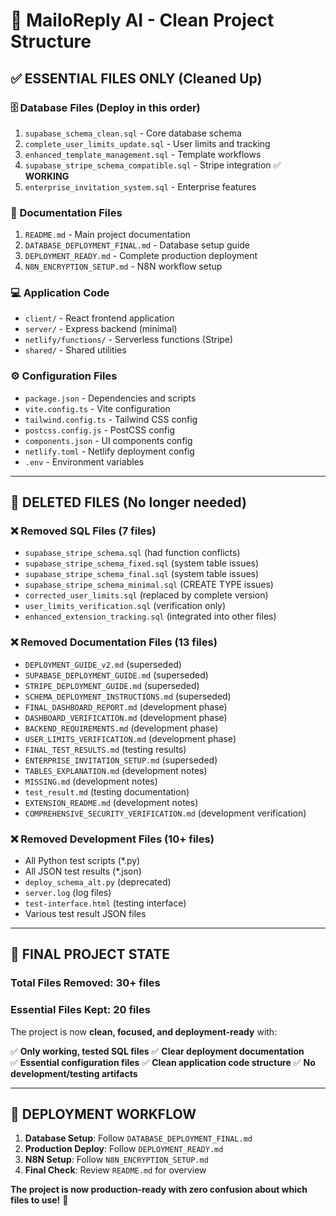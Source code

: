 # 📁 MailoReply AI - Clean Project Structure

## ✅ **ESSENTIAL FILES ONLY (Cleaned Up)**

### **🗄️ Database Files (Deploy in this order)**
1. `supabase_schema_clean.sql` - Core database schema
2. `complete_user_limits_update.sql` - User limits and tracking
3. `enhanced_template_management.sql` - Template workflows
4. `supabase_stripe_schema_compatible.sql` - Stripe integration ✅ **WORKING**
5. `enterprise_invitation_system.sql` - Enterprise features

### **📖 Documentation Files**
1. `README.md` - Main project documentation
2. `DATABASE_DEPLOYMENT_FINAL.md` - Database setup guide
3. `DEPLOYMENT_READY.md` - Complete production deployment
4. `N8N_ENCRYPTION_SETUP.md` - N8N workflow setup

### **💻 Application Code**
- `client/` - React frontend application
- `server/` - Express backend (minimal)
- `netlify/functions/` - Serverless functions (Stripe)
- `shared/` - Shared utilities

### **⚙️ Configuration Files**
- `package.json` - Dependencies and scripts
- `vite.config.ts` - Vite configuration
- `tailwind.config.ts` - Tailwind CSS config
- `postcss.config.js` - PostCSS config
- `components.json` - UI components config
- `netlify.toml` - Netlify deployment config
- `.env` - Environment variables

---

## 🧹 **DELETED FILES (No longer needed)**

### **❌ Removed SQL Files (7 files)**
- `supabase_stripe_schema.sql` (had function conflicts)
- `supabase_stripe_schema_fixed.sql` (system table issues)
- `supabase_stripe_schema_final.sql` (system table issues)
- `supabase_stripe_schema_minimal.sql` (CREATE TYPE issues)
- `corrected_user_limits.sql` (replaced by complete version)
- `user_limits_verification.sql` (verification only)
- `enhanced_extension_tracking.sql` (integrated into other files)

### **❌ Removed Documentation Files (13 files)**
- `DEPLOYMENT_GUIDE_v2.md` (superseded)
- `SUPABASE_DEPLOYMENT_GUIDE.md` (superseded)
- `STRIPE_DEPLOYMENT_GUIDE.md` (superseded)
- `SCHEMA_DEPLOYMENT_INSTRUCTIONS.md` (superseded)
- `FINAL_DASHBOARD_REPORT.md` (development phase)
- `DASHBOARD_VERIFICATION.md` (development phase)
- `BACKEND_REQUIREMENTS.md` (development phase)
- `USER_LIMITS_VERIFICATION.md` (development phase)
- `FINAL_TEST_RESULTS.md` (testing results)
- `ENTERPRISE_INVITATION_SETUP.md` (superseded)
- `TABLES_EXPLANATION.md` (development notes)
- `MISSING.md` (development notes)
- `test_result.md` (testing documentation)
- `EXTENSION_README.md` (development notes)
- `COMPREHENSIVE_SECURITY_VERIFICATION.md` (development verification)

### **❌ Removed Development Files (10+ files)**
- All Python test scripts (*.py)
- All JSON test results (*.json)
- `deploy_schema_alt.py` (deprecated)
- `server.log` (log files)
- `test-interface.html` (testing interface)
- Various test result JSON files

---

## 🎯 **FINAL PROJECT STATE**

### **Total Files Removed: 30+ files**
### **Essential Files Kept: 20 files**

The project is now **clean, focused, and deployment-ready** with:

✅ **Only working, tested SQL files**
✅ **Clear deployment documentation**  
✅ **Essential configuration files**
✅ **Clean application code structure**
✅ **No development/testing artifacts**

---

## 🚀 **DEPLOYMENT WORKFLOW**

1. **Database Setup**: Follow `DATABASE_DEPLOYMENT_FINAL.md`
2. **Production Deploy**: Follow `DEPLOYMENT_READY.md`
3. **N8N Setup**: Follow `N8N_ENCRYPTION_SETUP.md`
4. **Final Check**: Review `README.md` for overview

**The project is now production-ready with zero confusion about which files to use!** 🎉